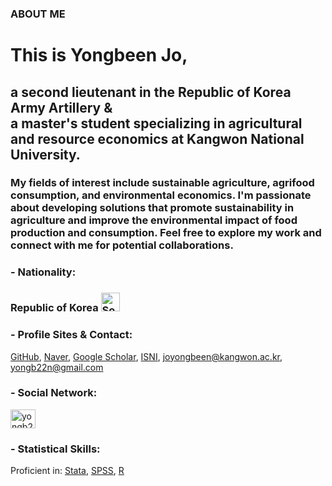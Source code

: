 ### ABOUT ME

<h1 align="left">This is Yongbeen Jo,</h1>
<h2 align="left">a second lieutenant in the Republic of Korea Army Artillery & <br> a master's student specializing in agricultural and resource economics at Kangwon National University.</h2>
<h3 align="left">My fields of interest include sustainable agriculture, agrifood consumption, and environmental economics. I'm passionate about developing solutions that promote sustainability in agriculture and improve the environmental impact of food production and consumption. Feel free to explore my work and connect with me for potential collaborations.</h3>
<p align="left">

<h3 align="left">- Nationality: </h3>
<h3 align="left">Republic of Korea <a href="https://upload.wikimedia.org/wikipedia/commons/0/09/Flag_of_South_Korea.svg"><img src="https://upload.wikimedia.org/wikipedia/commons/0/09/Flag_of_South_Korea.svg" alt="South Korea Flag" width="30"></a></h3>

<h3 align="left">- Profile Sites & Contact:</h3>
<a href="https://github.com/Jo-Yongbeen">GitHub</a>,
<a href="https://naver.me/5v4Tlrwy">Naver</a>,
<a href="https://scholar.google.co.kr/citations?user=KnpcMF0AAAAJ">Google Scholar</a>,
<a href="https://www.nl.go.kr/isni/0000000514497465">ISNI</a>,
<a href="mailto:joyongbeen@kangwon.ac.kr">joyongbeen@kangwon.ac.kr</a>,
<a href="mailto:yongb22n@gmail.com">yongb22n@gmail.com</a>
</p>

<h3 align="left">- Social Network:</h3>
<p align="left">
<a href="https://instagram.com/yongb22n" target="blank"><img align="center" src="https://raw.githubusercontent.com/rahuldkjain/github-profile-readme-generator/master/src/images/icons/Social/instagram.svg" alt="yongb22n" height="30" width="40" /></a>
</p>

<h3 align="left">- Statistical Skills:</h3>
Proficient in: <a href="https://www.stata.com">Stata</a>,
<a href="https://www.ibm.com/spss">SPSS</a>,
<a href="https://www.r-project.org/">R
 </p>
